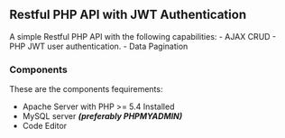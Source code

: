 ## Restful PHP API with JWT Authentication

A simple Restful PHP API with the following capabilities:
    - AJAX CRUD
    - PHP JWT user authentication.
    - Data Pagination

### Components
These are the components fequirements:
  - Apache Server with PHP >= 5.4 Installed
  - MySQL server ***(preferably PHPMYADMIN)***
  - Code Editor
